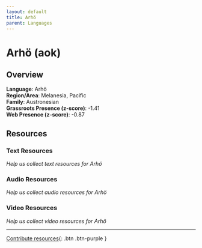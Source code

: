 ```yaml
---
layout: default
title: Arhö
parent: Languages
---
```


# Arhö (aok)

## Overview

**Language**: Arhö  
**Region/Area**: Melanesia, Pacific  
**Family**: Austronesian  
**Grassroots Presence (z-score)**: -1.41  
**Web Presence (z-score)**: -0.87  

## Resources

### Text Resources
*Help us collect text resources for Arhö*

### Audio Resources
*Help us collect audio resources for Arhö*

### Video Resources
*Help us collect video resources for Arhö*

---

[Contribute resources](https://forms.office.com/e/1SfLJx3u1r){: .btn .btn-purple }
